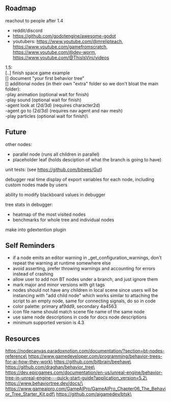 ## Roadmap
reachout to people after 1.4
- reddit/discord
- https://github.com/godotengine/awesome-godot
- youtubers: https://www.youtube.com/@mrelipteach, https://www.youtube.com/gamefromscratch, https://www.youtube.com/@dev-worm, https://www.youtube.com/@ThisIsVini/videos

1.5:\
[..] finish space game example\
[] document "your first behavior tree"\
[] additional nodes (in their own "extra" folder so we don't bloat the main folder):\
   -play animation (optional wait for finish)\
   -play sound (optional wait for finish)\
   -agent look at (2d/3d) (requires character2d)\
   -agent go to (2d/3d) (requires nav agent and nav mesh)\
   -play particles (optional wait for finish)\

## Future
other nodes:
- parallel node (runs all children in parallel)
- placeholder leaf (holds desciption of what the branch is going to have)

unit tests: (see https://github.com/bitwes/Gut)

debugger real time display of export variables for each node, including custom nodes made by users

ability to modify blackboard values in debugger

tree stats in debugger:
- heatmap of the most visited nodes
- benchmarks for whole tree and individual nodes

make into gdextention plugin


## Self Reminders
- if a node emits an editor warning in _get_configuration_warnings, don't repeat the warning at runtime somewhere else
- avoid asserting, prefer throwing warnings and accounting for errors instead of crashing
- allow user to add non BT nodes under a branch, and just ignore them
- mark major and minor versions with git tags
- nodes should not have any children in local scene since users will be instancing with "add child node" which works similar to attaching the script to an empty node, same for connecting signals, do so in code
- color palette: primary af9dd9, secondary 4a4563
- icon file name should match scene file name of the same node
- use same node descriptions in code for docs node descriptions
- minimum supported version is 4.3

## Resources
https://nodecanvas.paradoxnotion.com/documentation/?section=bt-nodes-reference\
https://www.gamedeveloper.com/programming/behavior-trees-for-ai-how-they-work\
https://github.com/bitbrain/beehave\
https://github.com/draghan/behavior_tree\
https://dev.epicgames.com/documentation/en-us/unreal-engine/behavior-tree-in-unreal-engine---quick-start-guide?application_version=5.2\
https://www.behaviortree.dev/docs/\
https://www.gameaipro.com/GameAIPro/GameAIPro_Chapter06_The_Behavior_Tree_Starter_Kit.pdf\
https://github.com/aigamedev/btsk\